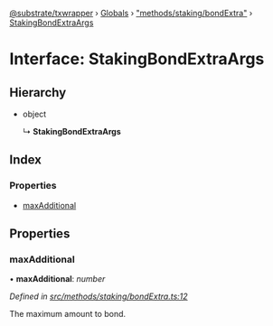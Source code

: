 [@substrate/txwrapper](../README.md) › [Globals](../globals.md) › ["methods/staking/bondExtra"](../modules/_methods_staking_bondextra_.md) › [StakingBondExtraArgs](_methods_staking_bondextra_.stakingbondextraargs.md)

# Interface: StakingBondExtraArgs

## Hierarchy

* object

  ↳ **StakingBondExtraArgs**

## Index

### Properties

* [maxAdditional](_methods_staking_bondextra_.stakingbondextraargs.md#maxadditional)

## Properties

###  maxAdditional

• **maxAdditional**: *number*

*Defined in [src/methods/staking/bondExtra.ts:12](https://github.com/paritytech/txwrapper/blob/230d329/src/methods/staking/bondExtra.ts#L12)*

The maximum amount to bond.
